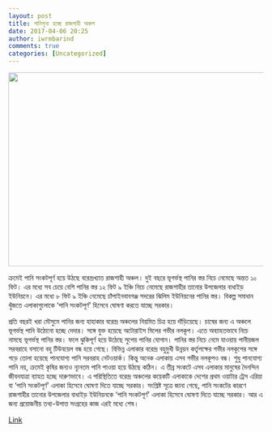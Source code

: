 ```yaml
---
layout: post
title: পানিশূন্য হচ্ছে রাজশাহী অঞ্চল
date: 2017-04-06 20:25
author: iwrmbarind
comments: true
categories: [Uncategorized]
---
```

<img class="alignnone  wp-image-70741" src="https://i2.wp.com/bdsaradin.com/wp-content/uploads/2017/03/%E0%A6%AA%E0%A6%BE%E0%A6%A8%E0%A6%BF%E0%A6%B6%E0%A7%82%E0%A6%A8%E0%A7%8D%E0%A6%AF-%E0%A6%B9%E0%A6%9A%E0%A7%8D%E0%A6%9B%E0%A7%87-%E0%A6%B0%E0%A6%BE%E0%A6%9C%E0%A6%B6%E0%A6%BE%E0%A6%B9%E0%A7%80-%E0%A6%85%E0%A6%9E%E0%A7%8D%E0%A6%9A%E0%A6%B2.jpg?resize=952%2C511" alt="" width="710" height="382" />

ক্রমেই পানি সংকটপূর্ণ হয়ে উঠছে বরেন্দ্রখ্যাত রাজশাহী অঞ্চল। দুই বছরে ভূগর্ভস্থ পানির স্তর নিচে নেমেছে অন্তত ১০ ফিট। এর মধ্যে সব চেয়ে বেশি পানির স্তর ১২ ফিট ৯ ইঞ্চি নিচে নেমেছে রাজশাহীর তানোর উপজেলার বাধাইড় ইউনিয়নে।
এর মধ্যে ৮ ফিট ৯ ইঞ্চি নেমেছে চাঁপাইনবাবগঞ্জ সদরের ঝিলিম ইউনিয়নের পানির স্তর। বিকল্প সমাধান খুঁজতে এলাকাগুলোকে ‘পানি সংকটপূর্ণ’ হিসেবে ঘোষণা করতে যাচ্ছে সরকার।

প্রতি বছরই খরা মৌসুমে পানির জন্য হাহাকার বরেন্দ্র অঞ্চলের নিয়মিত চিত্র হয়ে দাঁড়িয়েছে। চাষের জন্য এ অঞ্চলে ভূগর্ভস্থ পানি উঠোনো হচ্ছে দেদার। সঙ্গে যুক্ত হয়েছে অটোরাইস মিলের গভীর নলকূপ। এতে অব্যাহতভাবে নিচে নামছে ভূগর্ভস্থ পানির স্তর। ফলে ঝুকিপূর্ণ হয়ে উঠেছে সুপেয় পানির যোগান।
পানির স্তর নিচে নেমে যাওয়ায় পানীয়জল সরবরাহে বসানো বহু টিউবয়েল বন্ধ হয়ে গেছে। বিভিন্ন এলাকার বরেন্দ্র বহুমুখী উন্নয়ন কর্তৃপক্ষের গভীর নলকূপের সঙ্গে গড়ে তোলা হয়েছে পানযোগ্য পানি সরবরাহ নেটওয়ার্ক। কিন্তু অনেক এলাকায় এসব গভীর নলকূপও বন্ধ।
শুধু পানযোগ্য পানি নয়, ক্রমেই কৃষির জন্যও ন্যূনতম পানি পাওয়া হয়ে উঠছে কঠিন। এ তীব্র সংকটে এসব এলাকার মানুষের দৈনন্দিন জীবনযাত্রা ব্যাহত হচ্ছে দারুণভাবে। এ পরিস্থিতিতে বরেন্দ্র অঞ্চলের কয়েকটি এলাকাকে দেশের প্রথম ওয়াটার ট্রেস এরিয়া বা ‘পানি সংকটপূর্ণ’ এলাকা হিসেবে ঘোষণা দিতে যাচ্ছে সরকার।
সংশ্লিষ্ট সূত্রে জানা গেছে, পানি সংকটের কারণে রাজশাহীর তানোর উপজেলার বাধাইড় ইউনিয়নকে ‘পানি সংকটপূর্ণ’ এলাকা হিসেবে ঘোষণা দিতে যাচ্ছে সরকার। আর এ জন্য প্রয়োজনীয় তথ্য-উপাত্ত সংগ্রহের কাজ এরই মধ্যে শেষ।

<a href="http://bdsaradin.com/%E0%A6%AA%E0%A6%BE%E0%A6%A8%E0%A6%BF%E0%A6%B6%E0%A7%82%E0%A6%A8%E0%A7%8D%E0%A6%AF-%E0%A6%B9%E0%A6%9A%E0%A7%8D%E0%A6%9B%E0%A7%87-%E0%A6%B0%E0%A6%BE%E0%A6%9C%E0%A6%B6%E0%A6%BE%E0%A6%B9%E0%A7%80/" target="_blank">Link</a>
